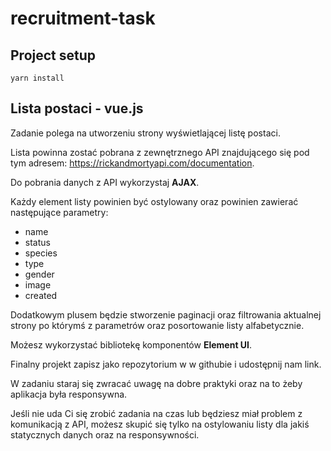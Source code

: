 # recruitment-task

## Project setup
```
yarn install
```
## Lista postaci - vue.js

Zadanie polega na utworzeniu strony wyświetlającej listę postaci.

Lista powinna zostać pobrana z zewnętrznego API znajdującego się pod tym adresem: https://rickandmortyapi.com/documentation.

Do pobrania danych z API wykorzystaj **AJAX**.

Każdy element listy powinien być ostylowany oraz powinien zawierać następujące parametry:
* name
* status
* species
* type
* gender
* image
* created

Dodatkowym plusem będzie stworzenie paginacji oraz filtrowania aktualnej strony po którymś z parametrów oraz posortowanie listy alfabetycznie.

Możesz wykorzystać bibliotekę komponentów **Element UI**.

Finalny projekt zapisz jako repozytorium w w githubie i udostępnij nam link.

W zadaniu staraj się zwracać uwagę na dobre praktyki oraz na to żeby aplikacja była responsywna.

Jeśli nie uda Ci się zrobić zadania na czas lub będziesz miał problem z komunikacją z API, możesz skupić się tylko na ostylowaniu listy dla jakiś statycznych danych oraz na responsywności.
